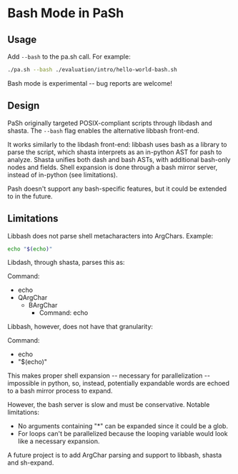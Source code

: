 # Bash Mode in PaSh

## Usage

Add `--bash` to the pa.sh call. For example:
```sh
./pa.sh --bash ./evaluation/intro/hello-world-bash.sh
```

Bash mode is experimental -- bug reports are welcome!

## Design

PaSh originally targeted POSIX-compliant scripts through libdash and shasta.
The `--bash` flag enables the alternative libbash front-end.

It works similarly to the libdash front-end: libbash uses bash as a library to parse the script,
which shasta interprets as an in-python AST for pash to analyze.
Shasta unifies both dash and bash ASTs, with additional bash-only nodes and fields.
Shell expansion is done through a bash mirror server, instead of in-python (see limitations).

Pash doesn't support any bash-specific features, but it could be extended to in the future.

## Limitations

Libbash does not parse shell metacharacters into ArgChars. Example:
```sh
echo "$(echo)"
```

Libdash, through shasta, parses this as:

Command:
- echo
- QArgChar
   - BArgChar
       - Command: echo

Libbash, however, does not have that granularity:

Command:
- echo
- "$(echo)"

This makes proper shell expansion -- necessary for parallelization -- impossible in python,
so, instead, potentially expandable words are echoed to a bash mirror process to expand.

However, the bash server is slow and must be conservative. Notable limitations:
- No arguments containing "*" can be expanded since it could be a glob. 
- For loops can't be parallelized because the looping variable would look like a necessary expansion.

A future project is to add ArgChar parsing and support to libbash, shasta and sh-expand.

